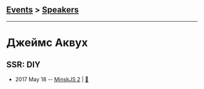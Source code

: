## [Events](../README.md) > [Speakers](../speakers.md)
---

# Джеймс Аквух

## SSR: DIY
- 2017 May 18 -- [MinskJS 2](https://www.youtube.com/watch?v=H4GTPbf0D40)  | [:notebook:](https://github.com/jakwuh/ssr-demo/tree/master/slides)  
